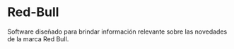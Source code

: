 # Red-Bull
Software diseñado para brindar información relevante sobre las novedades  de la marca Red Bull.
